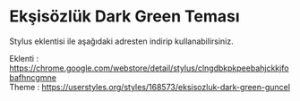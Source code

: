 # Ekşisözlük Dark Green Teması

Stylus eklentisi ile aşağıdaki adresten indirip kullanabilirsiniz.

Eklenti : https://chrome.google.com/webstore/detail/stylus/clngdbkpkpeebahjckkjfobafhncgmne <br>
Theme : https://userstyles.org/styles/168573/eksisozluk-dark-green-guncel

